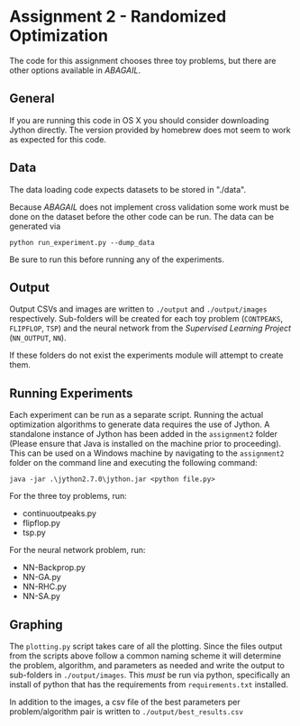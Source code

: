
# Assignment 2 - Randomized Optimization

The code for this assignment chooses three toy problems, but there are other options available in _ABAGAIL_. 

## General

If you are running this code in OS X you should consider downloading Jython directly. The version provided by homebrew does mot seem to work as expected for this code.

## Data

The data loading code expects datasets to be stored in "./data".

Because _ABAGAIL_ does not implement cross validation some work must be done on the dataset before the other code can be run. The data can be generated via 

```
python run_experiment.py --dump_data
```
 
Be sure to run this before running any of the experiments.

## Output

Output CSVs and images are written to `./output` and `./output/images` respectively. Sub-folders will be created for each toy problem (`CONTPEAKS`, `FLIPFLOP`, `TSP`) and the neural network from the _Supervised Learning Project_ (`NN_OUTPUT`, `NN`).

If these folders do not exist the experiments module will attempt to create them.

## Running Experiments

Each experiment can be run as a separate script. Running the actual optimization algorithms to generate data requires the use of Jython. A standalone instance of Jython has been added in the `assignment2` folder (Please ensure that Java is installed on the machine prior to proceeding). This can be used on a Windows machine by navigating to the `assignment2` folder on the command line and executing the following command:

```
java -jar .\jython2.7.0\jython.jar <python file.py>
```

For the three toy problems, run:
 - continuoutpeaks.py
 - flipflop.py
 - tsp.py

For the neural network problem, run:
 - NN-Backprop.py
 - NN-GA.py
 - NN-RHC.py
 - NN-SA.py

## Graphing

The `plotting.py` script takes care of all the plotting. Since the files output from the scripts above follow a common naming scheme it will determine the problem, algorithm, and parameters as needed and write the output to sub-folders in `./output/images`. This _must_ be run via python, specifically an install of python that has the requirements from `requirements.txt` installed.

In addition to the images, a csv file of the best parameters per problem/algorithm pair is written to `./output/best_results.csv`
